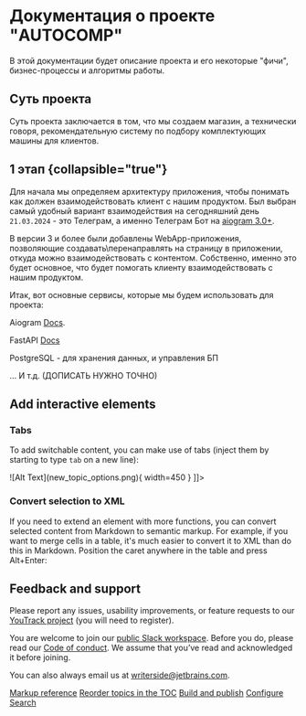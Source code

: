 # Документация о проекте "AUTOCOMP"
В этой документации будет описание проекта и его некоторые "фичи", бизнес-процессы и алгоритмы работы.

## Суть проекта
Суть проекта заключается в том, что мы создаем магазин, а технически говоря, рекомендательную систему по подбору комплектующих машины для клиентов.


## 1 этап {collapsible="true"}
Для начала мы определяем архитектуру приложения, чтобы понимать как должен взаимодействовать клиент с нашим продуктом.
Был выбран самый удобный вариант взаимодействия на сегодняшний день `21.03.2024` - это Телеграм,
а именно Телеграм Бот на <a href="https://docs.aiogram.dev/en/latest/"><shortcut>aiogram 3.0+</shortcut></a>.

В версии 3 и более были добавлены WebApp-приложения, позволяющие создавать\перенаправлять на страницу в приложении,
откуда можно взаимодействовать с контентом.
Собственно, именно это будет основное, что будет помогать клиенту взаимодействовать с нашим продуктом.

Итак, вот основные сервисы, которые мы будем использовать для проекта:
<procedure title="Сервисы" id="services">
    <step>
        <p>Aiogram <a href="https://docs.aiogram.dev/en/latest/"><shortcut>Docs</shortcut></a>.</p>
    </step>
    <step>
        <p>FastAPI <a href="https://fastapi.tiangolo.com/"><shortcut>Docs</shortcut></a></p>
    </step>
    <step>
        <p>PostgreSQL - <shortcut>для хранения данных, и управления БП</shortcut></p>
    </step>
    <step>... И т.д. (ДОПИСАТЬ НУЖНО ТОЧНО)</step>
</procedure>

## Add interactive elements

### Tabs
To add switchable content, you can make use of tabs (inject them by starting to type `tab` on a new line):

<tabs>
    <tab title="Markdown">
        <code-block lang="plain text">![Alt Text](new_topic_options.png){ width=450 }</code-block>
    </tab>
    <tab title="Semantic markup">
        <code-block lang="xml">
              <![CDATA[<img src="aaa.png" alt="Alt text" width="450px"/>]]></code-block>
    </tab>
</tabs>

### Convert selection to XML
If you need to extend an element with more functions, you can convert selected content from Markdown to semantic markup.
For example, if you want to merge cells in a table, it's much easier to convert it to XML than do this in Markdown.
Position the caret anywhere in the table and press <shortcut>Alt+Enter</shortcut>:

<!-- <img src="convert_table_to_xml.png" alt="Convert table to XML" width="706" border-effect="line"/> -->

## Feedback and support
Please report any issues, usability improvements, or feature requests to our
<a href="https://youtrack.jetbrains.com/newIssue?project=WRS">YouTrack project</a>
(you will need to register).

You are welcome to join our
<a href="https://jb.gg/WRS_Slack">public Slack workspace</a>.
Before you do, please read our [Code of conduct](https://plugins.jetbrains.com/plugin/20158-writerside/docs/writerside-code-of-conduct.html).
We assume that you’ve read and acknowledged it before joining.

You can also always email us at [writerside@jetbrains.com](mailto:writerside@jetbrains.com).

<seealso>
    <category ref="wrs">
        <a href="https://plugins.jetbrains.com/plugin/20158-writerside/docs/markup-reference.html">Markup reference</a>
        <a href="https://plugins.jetbrains.com/plugin/20158-writerside/docs/manage-table-of-contents.html">Reorder topics in the TOC</a>
        <a href="https://plugins.jetbrains.com/plugin/20158-writerside/docs/local-build.html">Build and publish</a>
        <a href="https://plugins.jetbrains.com/plugin/20158-writerside/docs/configure-search.html">Configure Search</a>
    </category>
</seealso>